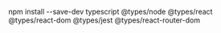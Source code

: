 npm install --save-dev typescript @types/node @types/react @types/react-dom @types/jest @types/react-router-dom